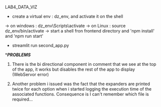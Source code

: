 LAB4_DATA_VIZ

- create a virtual env : dz_env, and activate it on the shell

-> on windows : dz_env\Scripts\activate
-> on Linux : source dz_env/bin/activate
-> start a shell fron frontend directory and 'npm install' and 'npm run start'

- streamlit run second_app.py

********PROBLEMS*******

1) There is the bi directional component in comment 
that we see at the top of the app, it works but disables the rest of the app to display (WebServor error)

2) Another problem i issued was the fact that the expanders are printed twice 
for each option when i started logging the execution time of 
the associated functions. Consequence is I can't remember which file 
is required...

